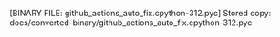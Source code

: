 [BINARY FILE: github_actions_auto_fix.cpython-312.pyc]
Stored copy: docs/converted-binary/github_actions_auto_fix.cpython-312.pyc
